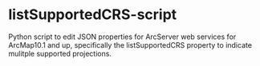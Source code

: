 listSupportedCRS-script
=======================

Python script to edit JSON properties for ArcServer web services for ArcMap10.1 and up, specifically the listSupportedCRS property to indicate mulitple supported projections.
